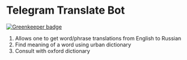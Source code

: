 # Telegram Translate Bot

[![Greenkeeper badge](https://badges.greenkeeper.io/makeomatic/tm-translate-bot.svg)](https://greenkeeper.io/)

1. Allows one to get word/phrase translations from English to Russian
2. Find meaning of a word using urban dictionary
3. Consult with oxford dictionary


